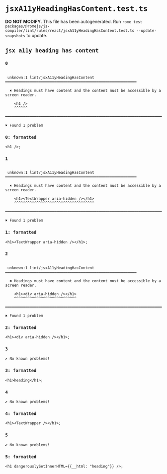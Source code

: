 # `jsxA11yHeadingHasContent.test.ts`

**DO NOT MODIFY**. This file has been autogenerated. Run `rome test packages/@romejs/js-compiler/lint/rules/react/jsxA11yHeadingHasContent.test.ts --update-snapshots` to update.

## `jsx a11y heading has content`

### `0`

```

 unknown:1 lint/jsxA11yHeadingHasContent ━━━━━━━━━━━━━━━━━━━━━━━━━━━━━━━━━━━━━━━━━━━━━━━━━━━━━━━━━━━

  ✖ Headings must have content and the content must be accessible by a screen reader.

    <h1 />
    ^^^^^^

━━━━━━━━━━━━━━━━━━━━━━━━━━━━━━━━━━━━━━━━━━━━━━━━━━━━━━━━━━━━━━━━━━━━━━━━━━━━━━━━━━━━━━━━━━━━━━━━━━━━

✖ Found 1 problem

```

### `0: formatted`

```
<h1 />;

```

### `1`

```

 unknown:1 lint/jsxA11yHeadingHasContent ━━━━━━━━━━━━━━━━━━━━━━━━━━━━━━━━━━━━━━━━━━━━━━━━━━━━━━━━━━━

  ✖ Headings must have content and the content must be accessible by a screen reader.

    <h1><TextWrapper aria-hidden /></h1>
    ^^^^^^^^^^^^^^^^^^^^^^^^^^^^^^^^^^^^

━━━━━━━━━━━━━━━━━━━━━━━━━━━━━━━━━━━━━━━━━━━━━━━━━━━━━━━━━━━━━━━━━━━━━━━━━━━━━━━━━━━━━━━━━━━━━━━━━━━━

✖ Found 1 problem

```

### `1: formatted`

```
<h1><TextWrapper aria-hidden /></h1>;

```

### `2`

```

 unknown:1 lint/jsxA11yHeadingHasContent ━━━━━━━━━━━━━━━━━━━━━━━━━━━━━━━━━━━━━━━━━━━━━━━━━━━━━━━━━━━

  ✖ Headings must have content and the content must be accessible by a screen reader.

    <h1><div aria-hidden /></h1>
    ^^^^^^^^^^^^^^^^^^^^^^^^^^^^

━━━━━━━━━━━━━━━━━━━━━━━━━━━━━━━━━━━━━━━━━━━━━━━━━━━━━━━━━━━━━━━━━━━━━━━━━━━━━━━━━━━━━━━━━━━━━━━━━━━━

✖ Found 1 problem

```

### `2: formatted`

```
<h1><div aria-hidden /></h1>;

```

### `3`

```
✔ No known problems!

```

### `3: formatted`

```
<h1>heading</h1>;

```

### `4`

```
✔ No known problems!

```

### `4: formatted`

```
<h1><TextWrapper /></h1>;

```

### `5`

```
✔ No known problems!

```

### `5: formatted`

```
<h1 dangerouslySetInnerHTML={{__html: "heading"}} />;

```
